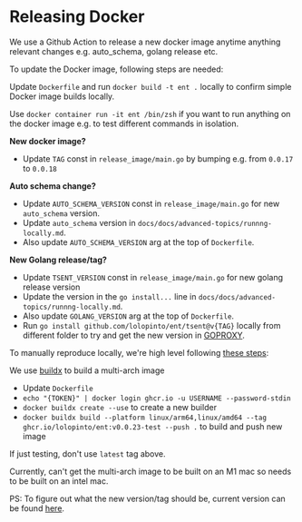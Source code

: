 # Releasing Docker

We use a Github Action to release a new docker image anytime anything relevant changes e.g. auto_schema, golang release etc.

To update the Docker image, following steps are needed:

Update `Dockerfile` and run `docker build -t ent .` locally to confirm simple Docker image builds locally.

Use `docker container run -it ent /bin/zsh` if you want to run anything on the docker image e.g. to test different commands in isolation.

**New docker image?**

* Update `TAG` const in `release_image/main.go` by bumping e.g. from `0.0.17` to `0.0.18`

**Auto schema change?**

* Update `AUTO_SCHEMA_VERSION` const in `release_image/main.go` for new `auto_schema` version.
* Update `auto_schema` version in `docs/docs/advanced-topics/runnng-locally.md`.
* Also update `AUTO_SCHEMA_VERSION` arg at the top of `Dockerfile`.

**New Golang release/tag?**

* Update `TSENT_VERSION` const in `release_image/main.go` for new golang release version
* Update the version in the `go install...` line in `docs/docs/advanced-topics/runnng-locally.md`.
* Also update `GOLANG_VERSION` arg at the top of `Dockerfile`.
* Run `go install github.com/lolopinto/ent/tsent@v{TAG}` locally from different folder to try and get the new version in [GOPROXY](https://proxy.golang.org/).

To manually reproduce locally, we're high level following [these steps](https://docs.github.com/en/free-pro-team@latest/packages/managing-container-images-with-github-container-registry/pushing-and-pulling-docker-images#authenticating-to-github-container-registry):

We use [buildx](https://docs.docker.com/buildx/working-with-buildx/#build-multi-platform-images) to build a multi-arch image

* Update `Dockerfile`
* `echo "{TOKEN}" | docker login ghcr.io -u USERNAME --password-stdin`
* `docker buildx create --use` to create a new builder
* `docker buildx build --platform linux/arm64,linux/amd64 --tag ghcr.io/lolopinto/ent:v0.0.23-test --push .` to build and push new image

If just testing, don't use `latest` tag above.

Currently, can't get the multi-arch image to be built on an M1 mac so needs to be built on an intel mac.

PS: To figure out what the new version/tag should be, current version can be found [here](https://github.com/users/lolopinto/packages/container/package/ent).
